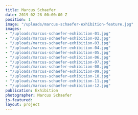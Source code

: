 ```yaml
---
title: Marcus Schaefer
date: 2019-02-28 00:00:00 Z
position: 1
image: "/uploads/marcus-schaefer-exhibition-feature.jpg"
images:
- "/uploads/marcus-schaefer-exhibition-01.jpg"
- "/uploads/marcus-schaefer-exhibition-02.jpg"
- "/uploads/marcus-schaefer-exhibition-03.jpg"
- "/uploads/marcus-schaefer-exhibition-04.jpg"
- "/uploads/marcus-schaefer-exhibition-05.jpg"
- "/uploads/marcus-schaefer-exhibition-06.jpg"
- "/uploads/marcus-schaefer-exhibition-07.jpg"
- "/uploads/marcus-schaefer-exhibition-08.jpg"
- "/uploads/marcus-schaefer-exhibition-09.jpg"
- "/uploads/marcus-schaefer-exhibition-10.jpg"
- "/uploads/marcus-schaefer-exhibition-11.jpg"
- "/uploads/marcus-schaefer-exhibition-12.jpg"
publication: Exhibition
photographer: Marcus Schaefer
is-featured: 
layout: project
---
```


